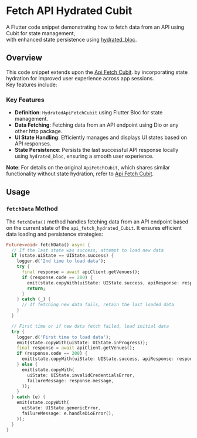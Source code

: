 # Fetch API Hydrated Cubit

A Flutter code snippet demonstrating how to fetch data from an API using Cubit for state management,   <br>  with enhanced state persistence
 using [hydrated_bloc](https://pub.dev/packages/hydrated_bloc).

## Overview

This code snippet extends upon the  [Api Fetch Cubit](https://github.com/mohamedebrahim7/api_fetch_cubit). by incorporating state hydration for improved user experience across app sessions.<br> Key features include:


### Key Features

- **Definition**: `HydratedApiFetchCubit` using Flutter Bloc for state management.
- **Data Fetching**: Fetching data from an API endpoint using Dio or any other http package.
- **UI State Handling**: Efficiently manages and displays UI states based on API responses.
- **State Persistence**: Persists the last successful API response locally using `hydrated_bloc`, ensuring a smooth user experience.

**Note**: For details on the original `ApiFetchCubit`, which shares similar functionality without state hydration, refer to [Api Fetch Cubit](https://github.com/mohamedebrahim7/api_fetch_cubit).


## Usage

### `fetchData` Method

The `fetchData()` method handles fetching data from an API endpoint based on the current state of the `api_fetch_hydrated_Cubit`. It ensures efficient data loading and persistence strategies:

```dart
Future<void> fetchData() async {
  // If the last state was success, attempt to load new data
  if (state.uiState == UIState.success) {
    logger.d('2nd time to load data');
    try {
      final response = await apiClient.getVenues();
      if (response.code == 200) {
        emit(state.copyWith(uiState: UIState.success, apiResponse: response));
        return;
      }
    } catch (_) {
      // If fetching new data fails, retain the last loaded data
    }
  }

  // First time or if new data fetch failed, load initial data
  try {
    logger.d('First time to load data');
    emit(state.copyWith(uiState: UIState.inProgress));
    final response = await apiClient.getVenues();
    if (response.code == 200) {
      emit(state.copyWith(uiState: UIState.success, apiResponse: response));
    } else {
      emit(state.copyWith(
        uiState: UIState.invalidCredentialsError,
        failureMessage: response.message,
      ));
    }
  } catch (e) {
    emit(state.copyWith(
      uiState: UIState.genericError,
      failureMessage: e.handleDioError(),
    ));
  }
}
